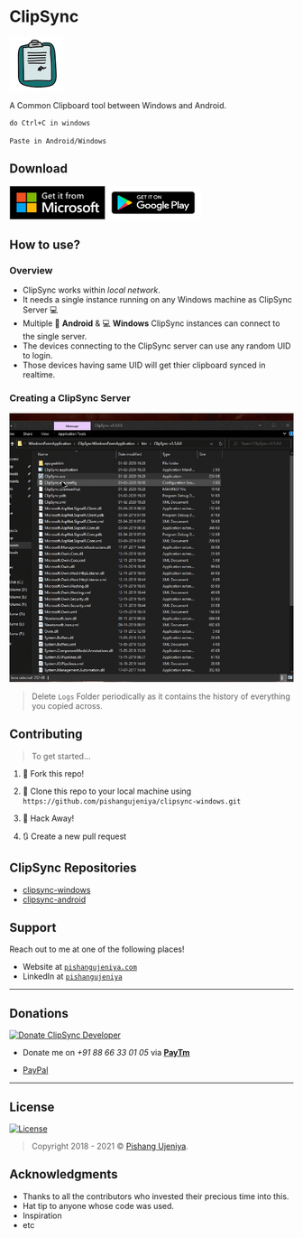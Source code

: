 # ClipSync

<a href="https://github.com/pishangujeniya/clipsync-windows/"><img src="./images/clip_sync_logo_2.png" title="ClipSync" alt="ClipSync"></a>

A Common Clipboard tool between Windows and Android.
```
do Ctrl+C in windows

Paste in Android/Windows
```

## Download

<a href="https://github.com/pishangujeniya/clipsync-windows/releases"><img src="./images/get_it_from_MS.png" title="ClipSync Windows" alt="ClipSync Windows" width="170px" height="60px"></a><a href="https://github.com/pishangujeniya/clipsync-android/releases"><img src="./images/get_it_on_google_play.png" title="ClipSync Android App" alt="ClipSync Android App" width="170px" height="60px"></a>

## How to use?

### Overview

- ClipSync works within _local network_.
- It needs a single instance running on any Windows machine as ClipSync Server :computer:
- Multiple :iphone: **Android** & :computer: **Windows** ClipSync instances can connect to the single server.
- The devices connecting to the ClipSync server can use any random UID to login.
- Those devices having same UID will get thier clipboard synced in realtime.

### Creating a ClipSync Server

<img src="./images/ClipSync-Server-Creation.gif" title="ClipSync Server Creation" alt="ClipSync Server Creation">

> Delete `Logs` Folder periodically as it contains the history of everything you copied across.

## Contributing

> To get started...

1. 🍴 Fork this repo!
    
2. 👯 Clone this repo to your local machine using `https://github.com/pishangujeniya/clipsync-windows.git`
    
3. 🔨 Hack Away!
    
4. 🔃 Create a new pull request 
    

## ClipSync Repositories

* [clipsync-windows](https://github.com/pishangujeniya/clipsync-windows)
* [clipsync-android](https://github.com/pishangujeniya/clipsync-android)

## Support

Reach out to me at one of the following places!

- Website at <a href="http://pishangujeniya.com" target="_blank">`pishangujeniya.com`</a>
- LinkedIn at <a href="https://www.linkedin.com/in/pishangujeniya/" target="_blank">`pishangujeniya`</a>

---

## Donations

<a href="http://pishangujeniya.com"><img src="https://www.worldfuturecouncil.org/wp-content/uploads/2018/09/Donate-Button-HEART.png" title="Donate ClipSync Developer" alt="Donate ClipSync Developer" width="170px" height="60px"></a>

- Donate me on _+91 88 66 33 01 05_ via <a href="http://paytm.com" target="_blank">**PayTm**</a>

- [PayPal](https://paypal.me/Pishang)

---

## License

[![License](http://img.shields.io/:license-mit-blue.svg?style=flat-square)](https://github.com/pishangujeniya/clipsync-windows/blob/master/LICENSE)

> Copyright 2018 - 2021 © <a href="http://pishangujeniya.com" target="_blank">Pishang Ujeniya</a>.

## Acknowledgments

* Thanks to all the contributors who invested their precious time into this.
* Hat tip to anyone whose code was used.
* Inspiration
* etc
